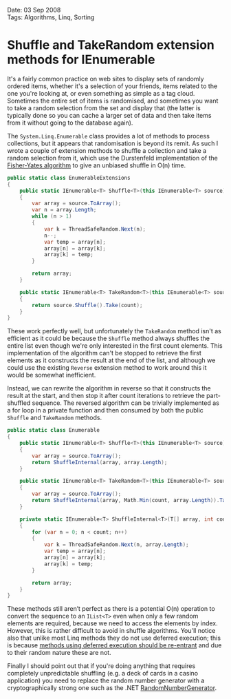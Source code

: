 Date: 03 Sep 2008  
Tags: Algorithms, Linq, Sorting  

# Shuffle and TakeRandom extension methods for IEnumerable<T>
    
It's a fairly common practice on web sites to display sets of randomly ordered items, whether it's a selection of your friends, items related to the one you're looking at, or even something as simple as a tag cloud. Sometimes the entire set of items is randomised, and sometimes you want to take a random selection from the set and display that (the latter is typically done so you can cache a larger set of data and then take items from it without going to the database again).

The `System.Linq.Enumerable` class provides a lot of methods to process collections, but it appears that randomisation is beyond its remit. As such I wrote a couple of extension methods to shuffle a collection and take a random selection from it, which use the Durstenfeld implementation of the [Fisher-Yates algorithm](http://en.wikipedia.org/wiki/Fisher-Yates_shuffle) to give an unbiased shuffle in O(n) time.

~~~csharp
public static class EnumerableExtensions
{
    public static IEnumerable<T> Shuffle<T>(this IEnumerable<T> source)
    {
        var array = source.ToArray();
        var n = array.Length;
        while (n > 1)
        {
            var k = ThreadSafeRandom.Next(n);
            n--;
            var temp = array[n];
            array[n] = array[k];
            array[k] = temp;
        }

        return array;
    }

    public static IEnumerable<T> TakeRandom<T>(this IEnumerable<T> source, int count)
    {
        return source.Shuffle().Take(count);
    }
}
~~~

These work perfectly well, but unfortunately the `TakeRandom` method isn't as efficient as it could be because the `Shuffle` method always shuffles the entire list even though we're only interested in the first count elements. This implementation of the algorithm can't be stopped to retrieve the first elements as it constructs the result at the end of the list, and although we could use the existing `Reverse` extension method to work around this it would be somewhat inefficient.

Instead, we can rewrite the algorithm in reverse so that it constructs the result at the start, and then stop it after count iterations to retrieve the part-shuffled sequence. The reversed algorithm can be trivially implemented as a for loop in a private function and then consumed by both the public `Shuffle` and `TakeRandom` methods.

~~~csharp
public static class Enumerable
{
    public static IEnumerable<T> Shuffle<T>(this IEnumerable<T> source)
    {
        var array = source.ToArray();
        return ShuffleInternal(array, array.Length);
    }

    public static IEnumerable<T> TakeRandom<T>(this IEnumerable<T> source, int count)
    {
        var array = source.ToArray();
        return ShuffleInternal(array, Math.Min(count, array.Length)).Take(count);
    }

    private static IEnumerable<T> ShuffleInternal<T>(T[] array, int count)
    {
        for (var n = 0; n < count; n++)
        {
            var k = ThreadSafeRandom.Next(n, array.Length);
            var temp = array[n];
            array[n] = array[k];
            array[k] = temp;
        }

        return array;
    }
}
~~~

These methods still aren’t perfect as there is a potential O(n) operation to convert the sequence to an `IList<T>` even when only a few random elements are required, because we need to access the elements by index. However, this is rather difficult to avoid in shuffle algorithms. You'll notice also that unlike most Linq methods they do not use deferred execution; this is because [methods using deferred execution should be re-entrant](/blog/methods-involving-deferred-execution-should-be-reentrant) and due to their random nature these are not.

Finally I should point out that if you're doing anything that requires completely unpredictable shuffling (e.g. a deck of cards in a casino application) you need to replace the random number generator with a cryptographically strong one such as the .NET [RandomNumberGenerator](http://msdn.microsoft.com/en-us/library/system.security.cryptography.randomnumbergenerator.aspx).
